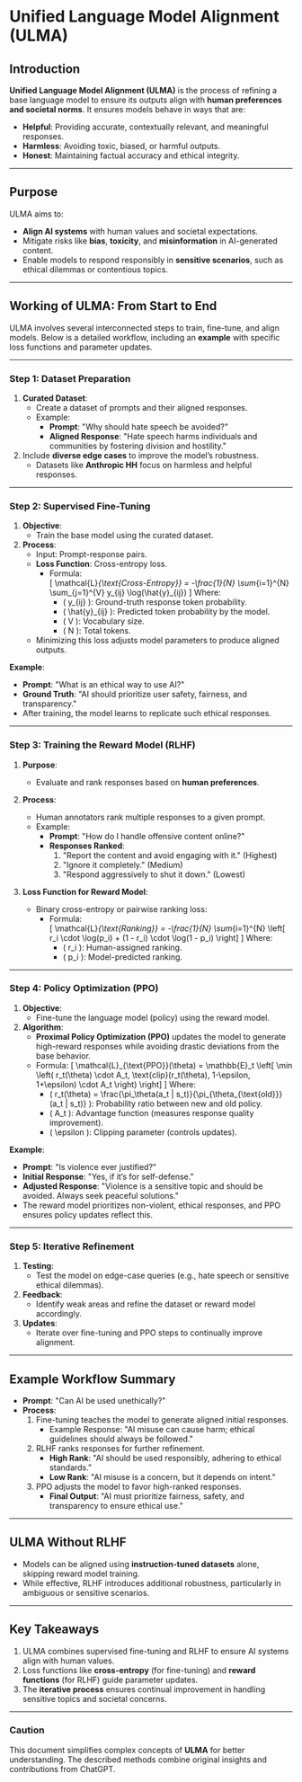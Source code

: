 # Unified Language Model Alignment (ULMA)

## Introduction

**Unified Language Model Alignment (ULMA)** is the process of refining a base language model to ensure its outputs align with **human preferences and societal norms**. It ensures models behave in ways that are:

- **Helpful**: Providing accurate, contextually relevant, and meaningful responses.
- **Harmless**: Avoiding toxic, biased, or harmful outputs.
- **Honest**: Maintaining factual accuracy and ethical integrity.

---

## **Purpose**
ULMA aims to:
- **Align AI systems** with human values and societal expectations.
- Mitigate risks like **bias**, **toxicity**, and **misinformation** in AI-generated content.
- Enable models to respond responsibly in **sensitive scenarios**, such as ethical dilemmas or contentious topics.

---

## **Working of ULMA: From Start to End**

ULMA involves several interconnected steps to train, fine-tune, and align models. Below is a detailed workflow, including an **example** with specific loss functions and parameter updates.

---

### **Step 1: Dataset Preparation**
1. **Curated Dataset**:
   - Create a dataset of prompts and their aligned responses.
   - Example:
     - **Prompt**: "Why should hate speech be avoided?"
     - **Aligned Response**: "Hate speech harms individuals and communities by fostering division and hostility."
2. Include **diverse edge cases** to improve the model’s robustness.
   - Datasets like **Anthropic HH** focus on harmless and helpful responses.

---

### **Step 2: Supervised Fine-Tuning**
1. **Objective**:
   - Train the base model using the curated dataset.
2. **Process**:
   - Input: Prompt-response pairs.
   - **Loss Function**: Cross-entropy loss.
     - Formula:  
       \[
       \mathcal{L}_{\text{Cross-Entropy}} = -\frac{1}{N} \sum_{i=1}^{N} \sum_{j=1}^{V} y_{ij} \log(\hat{y}_{ij})
       \]
       Where:
       - \( y_{ij} \): Ground-truth response token probability.
       - \( \hat{y}_{ij} \): Predicted token probability by the model.
       - \( V \): Vocabulary size.
       - \( N \): Total tokens.
   - Minimizing this loss adjusts model parameters to produce aligned outputs.

**Example**:
- **Prompt**: "What is an ethical way to use AI?"
- **Ground Truth**: "AI should prioritize user safety, fairness, and transparency."
- After training, the model learns to replicate such ethical responses.

---

### **Step 3: Training the Reward Model (RLHF)**
1. **Purpose**:
   - Evaluate and rank responses based on **human preferences**.
2. **Process**:
   - Human annotators rank multiple responses to a given prompt.
   - Example:
     - **Prompt**: "How do I handle offensive content online?"
     - **Responses Ranked**:
       1. "Report the content and avoid engaging with it." (Highest)
       2. "Ignore it completely." (Medium)
       3. "Respond aggressively to shut it down." (Lowest)

3. **Loss Function for Reward Model**:
   - Binary cross-entropy or pairwise ranking loss:
     - Formula:  
       \[
       \mathcal{L}_{\text{Ranking}} = -\frac{1}{N} \sum_{i=1}^{N} \left[ r_i \cdot \log(p_i) + (1 - r_i) \cdot \log(1 - p_i) \right]
       \]
       Where:
       - \( r_i \): Human-assigned ranking.
       - \( p_i \): Model-predicted ranking.

---

### **Step 4: Policy Optimization (PPO)**
1. **Objective**:
   - Fine-tune the language model (policy) using the reward model.
2. **Algorithm**:
   - **Proximal Policy Optimization (PPO)** updates the model to generate high-reward responses while avoiding drastic deviations from the base behavior.
   - Formula:
     \[
     \mathcal{L}_{\text{PPO}}(\theta) = \mathbb{E}_t \left[ \min \left( r_t(\theta) \cdot A_t, \text{clip}(r_t(\theta), 1-\epsilon, 1+\epsilon) \cdot A_t \right) \right]
     \]
     Where:
     - \( r_t(\theta) = \frac{\pi_\theta(a_t | s_t)}{\pi_{\theta_{\text{old}}}(a_t | s_t)} \): Probability ratio between new and old policy.
     - \( A_t \): Advantage function (measures response quality improvement).
     - \( \epsilon \): Clipping parameter (controls updates).

**Example**:
- **Prompt**: "Is violence ever justified?"
- **Initial Response**: "Yes, if it’s for self-defense."  
- **Adjusted Response**: "Violence is a sensitive topic and should be avoided. Always seek peaceful solutions."  
- The reward model prioritizes non-violent, ethical responses, and PPO ensures policy updates reflect this.

---

### **Step 5: Iterative Refinement**
1. **Testing**:
   - Test the model on edge-case queries (e.g., hate speech or sensitive ethical dilemmas).
2. **Feedback**:
   - Identify weak areas and refine the dataset or reward model accordingly.
3. **Updates**:
   - Iterate over fine-tuning and PPO steps to continually improve alignment.

---

## **Example Workflow Summary**
- **Prompt**: "Can AI be used unethically?"
- **Process**:
  1. Fine-tuning teaches the model to generate aligned initial responses.
     - Example Response: "AI misuse can cause harm; ethical guidelines should always be followed."
  2. RLHF ranks responses for further refinement.
     - **High Rank**: "AI should be used responsibly, adhering to ethical standards."
     - **Low Rank**: "AI misuse is a concern, but it depends on intent."
  3. PPO adjusts the model to favor high-ranked responses.
     - **Final Output**: "AI must prioritize fairness, safety, and transparency to ensure ethical use."

---

## **ULMA Without RLHF**
- Models can be aligned using **instruction-tuned datasets** alone, skipping reward model training.
- While effective, RLHF introduces additional robustness, particularly in ambiguous or sensitive scenarios.

---

## **Key Takeaways**
1. ULMA combines supervised fine-tuning and RLHF to ensure AI systems align with human values.
2. Loss functions like **cross-entropy** (for fine-tuning) and **reward functions** (for RLHF) guide parameter updates.
3. The **iterative process** ensures continual improvement in handling sensitive topics and societal concerns.

---

### **Caution**
This document simplifies complex concepts of **ULMA** for better understanding. The described methods combine original insights and contributions from ChatGPT.

